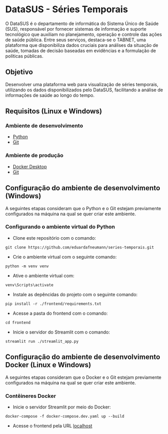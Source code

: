 # DataSUS - Séries Temporais

O DataSUS é o departamento de informática do Sistema Único de Saúde (SUS), responsável por fornecer sistemas de informação e suporte tecnológico que auxiliam no planejamento, operação e controle das ações de saúde pública. Entre seus serviços, destaca-se o TABNET, uma plataforma que disponibiliza dados cruciais para análises da situação de saúde, tomadas de decisão baseadas em evidências e a formulação de políticas públicas.

## Objetivo

Desenvolver uma plataforma web para visualização de séries temporais, utilizando os dados disponibilizados pelo DataSUS, facilitando a análise de informações de saúde ao longo do tempo.

## Requisitos (Linux e Windows)

### Ambiente de desenvolvimento

- [Python](https://www.python.org/)
- [Git](https://git-scm.com/downloads)

### Ambiente de produção

- [Docker Desktop](https://www.docker.com/get-started)
- [Git](https://git-scm.com/downloads)

## Configuração do ambiente de desenvolvimento (Windows)

A seguintes etapas consideram que o Python e o Git estejam previamente configurados na máquina na qual se quer criar este ambiente.

### Configurando o ambiente virtual do Python

- Clone este repositório com o comando:

```
git clone https://github.com/eduardafneumann/series-temporais.git
```

- Crie o ambiente virtual com o seguinte comando:

```
python -m venv venv
```

- Ative o ambiente virtual com:

```
venv\Scripts\activate
```

- Instale as depêncidas do projeto com o seguinte comando:

```
pip install -r ./frontend/requirements.txt
```

- Acesse a pasta do frontend com o comando:

```
cd frontend
```

- Inicie o servidor do Streamlit com o comando:

```
streamlit run ./streamlit_app.py
```

## Configuração do ambiente de desenvolvimento Docker (Linux e Windows)

A seguintes etapas consideram que o Docker e o Git estejam previamente configurados na máquina na qual se quer criar este ambiente.

### Contêineres Docker

- Inicie o servidor Streamlit por meio do Docker:

```
docker-compose -f docker-compose.dev.yaml up --build
```

- Acesse o frontend pela URL [localhost](http://localhost)
